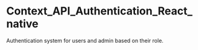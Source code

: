 # Context_API_Authentication_React_native
Authentication system for users and admin based on their role.

